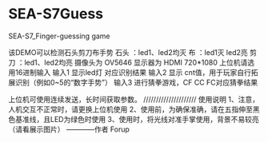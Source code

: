 # SEA-S7Guess
SEA-S7_Finger-guessing game

该DEMO可以检测石头剪刀布手势
石头 ：led1、led2均灭
布    ：led1灭 led2亮
剪刀 ：led1、led2均亮
摄像头为 OV5646
显示器为 HDMI 720*1080
上位机请选用16进制输入
输入1
显示led灯 对应识别结果
输入2
显示 cnt值，用于玩家自行拓展识别（例如0~5的“数字手势”）
输入3
进行猜拳游戏，CF CC FC对应猜拳结果

上位机可使用连续发送，长时间获取参数。
/////////////////////
使用说明
1、注意，人机交互不正常时，请更换上位机使用
2、使用前，为确保准确，请在五指伸至黑色基准线，且LED为绿色时使用
3、使用时，将光线对准手掌使用，背景不易较亮（请看展示图片）
					————作者 Forup			